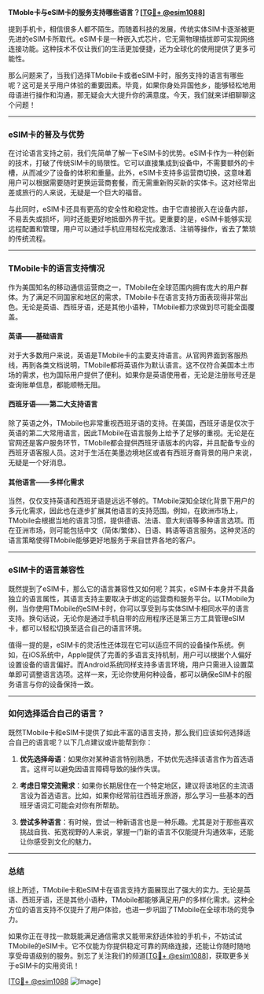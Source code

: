**TMoble卡与eSIM卡的服务支持哪些语言？[[TG💪+ @esim1088](https://t.me/s/esim1088)]**

提到手机卡，相信很多人都不陌生。而随着科技的发展，传统实体SIM卡逐渐被更先进的eSIM卡所取代。eSIM卡是一种嵌入式芯片，它无需物理插拔即可实现网络连接功能。这种技术不仅让我们的生活更加便捷，还为全球化的使用提供了更多可能性。

那么问题来了，当我们选择TMobile卡或者eSIM卡时，服务支持的语言有哪些呢？这可是关乎用户体验的重要因素。毕竟，如果你身处异国他乡，能够轻松地用母语进行操作和沟通，那无疑会大大提升你的满意度。今天，我们就来详细聊聊这个问题！

---

### eSIM卡的普及与优势

在讨论语言支持之前，我们先简单了解一下eSIM卡的优势。eSIM卡作为一种创新的技术，打破了传统SIM卡的局限性。它可以直接集成到设备中，不需要额外的卡槽，从而减少了设备的体积和重量。此外，eSIM卡支持多运营商切换，这意味着用户可以根据需要随时更换运营商套餐，而无需重新购买新的实体卡。这对经常出差或旅行的人来说，无疑是一个巨大的福音。

与此同时，eSIM卡还具有更高的安全性和稳定性。由于它直接嵌入在设备内部，不易丢失或损坏，同时还能更好地抵御外界干扰。更重要的是，eSIM卡能够实现远程配置和管理，用户可以通过手机应用轻松完成激活、注销等操作，省去了繁琐的传统流程。

---

### TMobile卡的语言支持情况

作为美国知名的移动通信运营商之一，TMobile在全球范围内拥有庞大的用户群体。为了满足不同国家和地区的需求，TMobile卡在语言支持方面表现得非常出色。无论是英语、西班牙语，还是其他小语种，TMobile都力求做到尽可能全面覆盖。

#### 英语——基础语言

对于大多数用户来说，英语是TMobile卡的主要支持语言。从官网界面到客服热线，再到各类文档说明，TMobile都将英语作为默认语言。这不仅符合美国本土市场的需求，也为国际用户提供了便利。如果你是英语使用者，无论是注册账号还是查询账单信息，都能顺畅无阻。

#### 西班牙语——第二大支持语言

除了英语之外，TMobile也非常重视西班牙语的支持。在美国，西班牙语是仅次于英语的第二大常用语言，因此TMobile在语言服务上给予了足够的重视。无论是在官网还是客户服务环节，TMobile都会提供西班牙语版本的内容，并且配备专业的西班牙语客服人员。这对于生活在美墨边境地区或者有西班牙裔背景的用户来说，无疑是一个好消息。

#### 其他语言——多样化需求

当然，仅仅支持英语和西班牙语是远远不够的。TMobile深知全球化背景下用户的多元化需求，因此也在逐步扩展其他语言的支持范围。例如，在欧洲市场上，TMobile会根据当地的语言习惯，提供德语、法语、意大利语等多种语言选项。而在亚洲市场，则可能包括中文（简体/繁体）、日语、韩语等语言服务。这种灵活的语言策略使得TMobile能够更好地服务于来自世界各地的客户。

---

### eSIM卡的语言兼容性

既然提到了eSIM卡，那么它的语言兼容性又如何呢？其实，eSIM卡本身并不具备独立的语言属性，其语言支持主要取决于绑定的运营商和服务平台。以TMobile为例，当你使用TMobile的eSIM卡时，你可以享受到与实体SIM卡相同水平的语言支持。换句话说，无论你是通过手机自带的应用程序还是第三方工具管理eSIM卡，都可以轻松切换至适合自己的语言环境。

值得一提的是，eSIM卡的灵活性还体现在它可以适应不同的设备操作系统。例如，在iOS系统中，Apple提供了完善的多语言支持机制，用户可以根据个人偏好设置设备的语言偏好。而Android系统同样支持多语言环境，用户只需进入设置菜单即可调整语言选项。这样一来，无论你使用何种设备，都可以确保eSIM卡的服务语言与你的设备保持一致。

---

### 如何选择适合自己的语言？

既然TMobile卡和eSIM卡提供了如此丰富的语言支持，那么我们应该如何选择适合自己的语言呢？以下几点建议或许能帮到你：

1. **优先选择母语**：如果你对某种语言特别熟悉，不妨优先选择该语言作为首选语言。这样可以避免因语言障碍导致的操作失误。
   
2. **考虑日常交流需求**：如果你长期居住在一个特定地区，建议将该地区的主流语言设为首选语言。比如，如果你经常前往西班牙旅游，那么学习一些基本的西班牙语词汇可能会对你有所帮助。

3. **尝试多种语言**：有时候，尝试一种新语言也是一种乐趣。尤其是对于那些喜欢挑战自我、拓宽视野的人来说，掌握一门新的语言不仅能提升沟通效率，还能让你感受到文化的魅力。

---

### 总结

综上所述，TMobile卡和eSIM卡在语言支持方面展现出了强大的实力。无论是英语、西班牙语，还是其他小语种，TMobile都能够满足用户的多样化需求。这种全方位的语言支持不仅提升了用户体验，也进一步巩固了TMobile在全球市场的竞争力。

如果你正在寻找一款既能满足通信需求又能带来舒适体验的手机卡，不妨试试TMobile的eSIM卡。它不仅能为你提供稳定可靠的网络连接，还能让你随时随地享受母语级别的服务。别忘了关注我们的频道[[TG💪+ @esim1088](https://t.me/s/esim1088)]，获取更多关于eSIM卡的实用资讯！

[[TG💪+ @esim1088](https://t.me/s/esim1088) ![Image](https://i.postimg.cc/4NQfJmqS/Snipaste-2025-05-13-00-14-12.png)]
